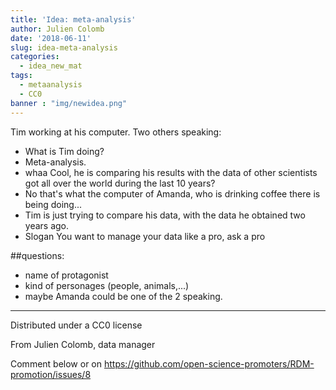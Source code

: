 ```yaml
---
title: 'Idea: meta-analysis'
author: Julien Colomb
date: '2018-06-11'
slug: idea-meta-analysis
categories:
  - idea_new_mat
tags:
  - metaanalysis
  - CC0
banner : "img/newidea.png"  
---
```


Tim working at his computer. Two others speaking:

- What is Tim doing?
- Meta-analysis.
- whaa Cool, he is comparing his results with the data of other scientists got all over the world during the last 10 years?
- No that's what the computer of Amanda, who is drinking coffee there is being doing...
- Tim is just trying to compare his data, with the data he obtained two years ago.
- Slogan You want to manage your data like a pro, ask a pro

##questions:

- name of protagonist
- kind of personages (people, animals,...)
- maybe Amanda could be one of the 2 speaking.

---


Distributed under a CC0 license

From Julien Colomb,
data manager

Comment below or on 
https://github.com/open-science-promoters/RDM-promotion/issues/8